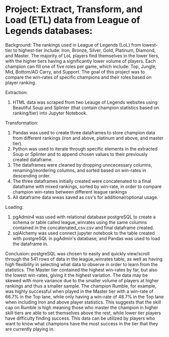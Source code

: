 # Project: Extract, Transform, and Load (ETL) data from League of Legends databases:

Background: The rankings used in League of Legends (LoL) from lowest-tier to highest-tier include: Iron, Bronze, Silver, Gold, Platinum, Diamond, and Master. The majority of LoL players find themselves in the lower tiers, with the higher tiers having a significantly lower volume of players. Each champion can fill one of five roles per game, which include: Top, Jungle, Mid, Bottom/AD Carry, and Support. The goal of this project was to compare the win-rates of specific champions and their roles based on player ranking.

Extraction:
1) HTML data was scraped from two Leauge of Legends websites using Beautiful Soup and Splinter (that contain champion statistics based on ranking/tier) into Jupyter Notebook.
    
Transformation:
1) Pandas was used to create three dataframes to store champion data from different rankings (iron and above, platinum and above, and master tier).
2) Python was used to iterate through specific elements in the extracted Soup or Splinter and to append chosen values to their previously created dataframe.
3) The dataframes were cleaned by dropping unncecessary columns, renaming/reordering columns, and sorted based on win-rates in descending order.
4) The three dataframes initially created were concatenated to a final dataframe with mixed rankings, sorted by win-rate, in order to compare champion win-rates between different league rankings
5) All dataframe data wwas saved as csv's for additional/optional usage.
    
Loading:
1) pgAdmin4 was used with relational database postgreSQL to create a schema or table called league_winrates using the same columns contained in the concatenated_csv.csv and final dataframe created.
2) sqlAlchemy was used connect jupyter notebook to the table created with postgreSQL in pgAdmin's database, and Pandas was used to load the dataframe in.

Conclusion: postgreSQL was chosen to easily and quickly view/scroll through the 541 rows of data in the league_winrates table, as well as having high flexibility in selecting what data to observe in order to learn from the statistics. The Master tier contained the highest win-rates by far, but also the lowest win-rates, giving it the highest variation. The data may be skewed with more variance due to the smaller volume of players at higher rankings and thus a smaller sample. The champion Rumble, for example, was highly successful when played in the Master tier with a win-rate of 66.7% in the Top lane, while only having a win-rate of 48.7% in the Top lane when including Iron and above player statistics. This suggests that the skill cap on Rumble is high meaning those who master the champion in higher skill tiers are able to set themselves above the rest, while lower tier players have difficulty finding success. This data can be utilized by players who want to know what champions have the most success in the tier that they are currently playing in.


